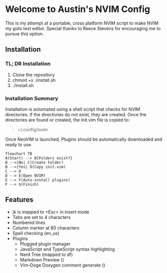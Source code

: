 # Welcome to Austin's NVIM Config

This is my attempt at a portable, cross platform NVIM script to make NVIM my 
goto text editor. Special thanks to Reece Stevens for encouraging me to pursue 
this option.

## Installation

### TL; DR Installation
1. Clone the repository
2. chmod +x ./install.sh
3. ./install.sh 

### Installation Summary
Installation is automated using a shell script that checks for NVIM 
directories. If the directories do not exist, they are created. Once the 
directories are found or created, the init.vim file is copied to:

> ~/.config/nvim

Once NeoVIM is launched, Plugins should be automatically downloaded and ready 
to use.

```mermaid 
flowchart TB
A(Start) --> B{Folders exist?}
B -->|No| C(Create Folder)
B -->|Yes| D(Copy init.vim)
C --> D
D --> E(Open NVIM)
E --> F(Auto-install plugins)
F --> G(Finish)
```

## Features
- jk is mapped to \<Esc> in insert mode
- Tabs are set to 4 characters 
- Numbered lines
- Column marker at 80 characters
- Spell checking (en_us)
- Plugins
    - Plugged plugin manager
    - JavaScript and TypeScript syntax highlighting
    - Nerd Tree (mapped to df)
    - Markdown Preview (<C-p>)
    - Vim-Doge Doxygen comment generate (<C-d>)

